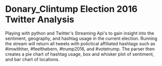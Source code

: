# Donary_Clintump Election 2016 Twitter Analysis  
Playing with python and Twitter's Streaming Api's to gain insight into the sentiment, 
geography, and hashtag usage in the current election. Running the stream will 
return all tweets with polictical affiliated hashtags such as #imwithher, #feelthebern, 
#trump2016, and #votetrump. The parser then creates a pie chart of hashtag usage, 
box and whisker plot of sentiment, and bar chart of locations. 
